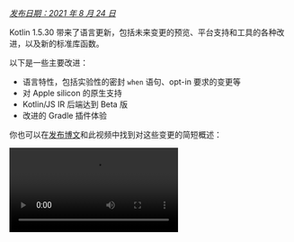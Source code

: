 [//]: # (title: Kotlin 1.5.30 的新特性)

_[发布日期：2021 年 8 月 24 日](releases.md#release-details)_

Kotlin 1.5.30 带来了语言更新，包括未来变更的预览、平台支持和工具的各种改进，以及新的标准库函数。

以下是一些主要改进：
* 语言特性，包括实验性的密封 `when` 语句、opt-in 要求的变更等
* 对 Apple silicon 的原生支持
* Kotlin/JS IR 后端达到 Beta 版
* 改进的 Gradle 插件体验

你也可以在[发布博文](https://blog.jetbrains.com/kotlin/2021/08/kotlin-1-5-30-released/)和此视频中找到对这些变更的简短概述：

<video src="https://www.youtube.com/v/rNbb3A9IdOo" title="Kotlin 1.5.30"/>

## 语言特性

Kotlin 1.5.30 正在呈现未来语言变更的预览，并对 opt-in 要求机制和类型推断带来了改进：
* [密封和 Boolean 主体的穷尽 when 语句](#exhaustive-when-statements-for-sealed-and-boolean-subjects)
* [挂起函数作为超类型](#suspending-functions-as-supertypes)
* [对实验性 API 隐式用法要求 opt-in](#requiring-opt-in-on-implicit-usages-of-experimental-apis)
* [对使用具有不同目标的 opt-in 要求注解的变更](#changes-to-using-opt-in-requirement-annotations-with-different-targets)
* [对递归泛型类型进行类型推断的改进](#improvements-to-type-inference-for-recursive-generic-types)
* [消除构建器推断限制](#eliminating-builder-inference-restrictions)

### 密封和 Boolean 主体的穷尽 when 语句

> 对密封（穷尽）when 语句的支持是[实验性的](components-stability.md)。它可能随时被放弃或更改。
> 需要 Opt-in（详见下文），且你应仅将其用于求值目的。我们非常感谢你在 [YouTrack](https://youtrack.jetbrains.com/issue/KT-12380) 上提供的反馈。
>
{style="warning"}

_穷尽的_ [`when`](control-flow.md#when-expressions-and-statements) 语句包含其主体所有可能类型或值的分支，或者包含特定类型的分支并包含一个 `else` 分支以覆盖任何剩余情况。

我们计划很快禁止非穷尽的 `when` 语句，以使行为与 `when` 表达式保持一致。为确保平滑迁移，你可以配置编译器以报告关于密封类或 Boolean 类型的非穷尽 `when` 语句的警告。此类警告将在 Kotlin 1.6 中默认出现，并将在后续版本中变为错误。

> 枚举已会收到警告。
>
{style="note"}

```kotlin
sealed class Mode {
    object ON : Mode()
    object OFF : Mode()
}

fun main() {
    val x: Mode = Mode.ON
    when (x) { 
        Mode.ON -> println("ON")
    }
// WARNING: Non exhaustive 'when' statements on sealed classes/interfaces 
// will be prohibited in 1.7, add an 'OFF' or 'else' branch instead

    val y: Boolean = true
    when (y) {  
        true -> println("true")
    }
// WARNING: Non exhaustive 'when' statements on Booleans will be prohibited 
// in 1.7, add a 'false' or 'else' branch instead
}
```

要在 Kotlin 1.5.30 中启用此特性，请使用语言版本 `1.6`。你也可以通过启用[渐进模式](whatsnew13.md#progressive-mode)将警告更改为错误。

<tabs group="build-script">
<tab title="Kotlin" group-key="kotlin">

```kotlin
kotlin {
    sourceSets.all {
        languageSettings.apply {
            languageVersion = "1.6"
            //progressiveMode = true // false by default
        }
    }
}
```

</tab>
<tab title="Groovy" group-key="groovy">

```groovy
kotlin {
    sourceSets.all {
        languageSettings {
            languageVersion = '1.6'
            //progressiveMode = true // false by default
        }
    }
}
```

</tab>
</tabs>

### 挂起函数作为超类型

> 对挂起函数作为超类型的支持是[实验性的](components-stability.md)。它可能随时被放弃或更改。
> 需要 Opt-in（详见下文），且你应仅将其用于求值目的。我们非常感谢你在 [YouTrack](https://youtrack.jetbrains.com/issue/KT-18707) 上提供的反馈。
>
{style="warning"}

Kotlin 1.5.30 提供了使用 `suspend` 函数类型作为超类型的能力的预览，但有一些限制。

```kotlin
class MyClass: suspend () -> Unit {
    override suspend fun invoke() { TODO() }
}
```

使用 `-language-version 1.6` 编译器选项来启用此特性：

<tabs group="build-script">
<tab title="Kotlin" group-key="kotlin">

```kotlin
kotlin {
    sourceSets.all {
        languageSettings.apply {
            languageVersion = "1.6"
        }
    }
}
```

</tab>
<tab title="Groovy" group-key="groovy">

```groovy
kotlin {
    sourceSets.all {
        languageSettings {
            languageVersion = '1.6'
        }
    }
}
```

</tab>
</tabs>

此特性有以下限制：
* 你不能将普通函数类型和 `suspend` 函数类型混合作为超类型。这是因为 JVM 后端中 `suspend` 函数类型的实现细节。它们在 JVM 后端中被表示为带有标记接口的普通函数类型。由于标记接口的存在，无法区分哪些超接口是挂起的，哪些是普通的。
* 你不能使用多个 `suspend` 函数超类型。如果存在类型检测，你也不能使用多个普通函数超类型。

### 对实验性 API 隐式用法要求 opt-in

> opt-in 要求机制是[实验性的](components-stability.md)。
> 它可能随时更改。[参见如何 opt-in](opt-in-requirements.md)。
> 仅将其用于求值目的。我们非常感谢你在 [YouTrack](https://youtrack.jetbrains.com/issues/KT) 上提供的反馈。
>
{style="warning"}

库的作者可以将实验性 API 标记为[需要 opt-in](opt-in-requirements.md#create-opt-in-requirement-annotations) 以告知用户其实验性状态。当 API 被使用时，编译器会发出警告或错误，并要求[显式同意](opt-in-requirements.md#opt-in-to-api)来抑制它。

在 Kotlin 1.5.30 中，编译器将签名中包含实验性类型的任何声明视为实验性。也就是说，即使声明未被显式标记为需要 opt-in，它也要求对实验性 API 的隐式用法进行 opt-in。例如，如果函数的返回类型被标记为实验性 API 元素，则使用该函数需要你 opt-in。

```kotlin
// Library code

@RequiresOptIn(message = "This API is experimental.")
@Retention(AnnotationRetention.BINARY)
@Target(AnnotationTarget.CLASS)
annotation class MyDateTime // Opt-in requirement annotation

@MyDateTime
class DateProvider // A class requiring opt-in

// Client code

// Warning: experimental API usage
fun createDateSource(): DateProvider { /* ... */ }

fun getDate(): Date {
    val dateSource = createDateSource() // Also warning: experimental API usage
    // ... 
}
```

了解更多关于 [opt-in 要求](opt-in-requirements.md)的信息。

### 对使用具有不同目标的 opt-in 要求注解的变更

> opt-in 要求机制是[实验性的](components-stability.md)。
> 它可能随时更改。[参见如何 opt-in](opt-in-requirements.md)。
> 仅将其用于求值目的。我们非常感谢你在 [YouTrack](https://youtrack.jetbrains.com/issues/KT) 上提供的反馈。
>
{style="warning"}

Kotlin 1.5.30 提出了在使用和声明 opt-in 要求注解时针对不同[目标](https://kotlinlang.org/api/latest/jvm/stdlib/kotlin.annotation/-target/)的新规则。编译器现在会报告编译期难以处理的用例的错误。在 Kotlin 1.5.30 中：
* 禁止在使用处标记局部变量和值形参与 opt-in 要求注解。
* 只有当其基本声明也被标记时才允许标记覆盖。
* 禁止标记幕后字段和 getter。你可以转而标记基本属性。
* 禁止在 opt-in 要求注解声明处设置 `TYPE` 和 `TYPE_PARAMETER` 注解目标。

了解更多关于 [opt-in 要求](opt-in-requirements.md)的信息。

### 对递归泛型类型进行类型推断的改进

在 Kotlin 和 Java 中，你可以定义一个递归泛型类型，它在自己的类型形参中引用自身。在 Kotlin 1.5.30 中，如果对应的类型形参是递归泛型，Kotlin 编译器可以仅根据其上界推断类型实参。这使得创建各种递归泛型类型模式成为可能，这些模式在 Java 中常用于构建器 API。

```kotlin
// Kotlin 1.5.20
val containerA = PostgreSQLContainer<Nothing>(DockerImageName.parse("postgres:13-alpine")).apply {
    withDatabaseName("db")
    withUsername("user")
    withPassword("password")
    withInitScript("sql/schema.sql")
}

// Kotlin 1.5.30
val containerB = PostgreSQLContainer(DockerImageName.parse("postgres:13-alpine"))
    .withDatabaseName("db")
    .withUsername("user")
    .withPassword("password")
    .withInitScript("sql/schema.sql")
```

你可以通过传递 `-Xself-upper-bound-inference` 或 `-language-version 1.6` 编译器选项来启用这些改进。在[此 YouTrack 票证](https://youtrack.jetbrains.com/issue/KT-40804)中查看新支持用例的其他示例。

### 消除构建器推断限制

构建器推断是一种特殊的类型推断，它允许你根据其 lambda 实参内部的其他调用中的类型信息来推断调用的类型实参。这在调用泛型构建器函数（例如 [`buildList()`](https://kotlinlang.org/api/latest/jvm/stdlib/kotlin.collections/build-list.html) 或 [`sequence()`](https://kotlinlang.org/api/latest/jvm/stdlib/kotlin.sequences/sequence.html)）时非常有用：`buildList { add("string") }`。

在此类 lambda 实参内部，以前在使用构建器推断尝试推断的类型信息时存在限制。这意味着你只能指定它而不能获取它。例如，在未显式指定类型实参的情况下，你无法在 `buildList()` 的 lambda 实参内部调用 [`get()`](https://kotlinlang.org/api/latest/jvm/stdlib/kotlin.collections/-list/get.html)。

Kotlin 1.5.30 使用 `-Xunrestricted-builder-inference` 编译器选项消除了这些限制。添加此选项以启用以前在泛型构建器函数的 lambda 实参内部被禁止的调用：

```kotlin
@kotlin.ExperimentalStdlibApi
val list = buildList {
    add("a")
    add("b")
    set(1, null)
    val x = get(1)
    if (x != null) {
        removeAt(1)
    }
}

@kotlin.ExperimentalStdlibApi
val map = buildMap {
    put("a", 1)
    put("b", 1.1)
    put("c", 2f)
}
```

此外，你还可以使用 `-language-version 1.6` 编译器选项启用此特性。

## Kotlin/JVM

借助 Kotlin 1.5.30，Kotlin/JVM 获得了以下特性：
* [注解类的实例化](#instantiation-of-annotation-classes)
* [改进的空安全注解支持配置](#improved-nullability-annotation-support-configuration)

有关 JVM 平台上 Kotlin Gradle 插件的更新，请参见 [Gradle](#gradle) 部分。

### 注解类的实例化

> 注解类的实例化是[实验性的](components-stability.md)。它可能随时被放弃或更改。
> 需要 Opt-in（详见下文），且你应仅将其用于求值目的。我们非常感谢你在 [YouTrack](https://youtrack.jetbrains.com/issue/KT-45395) 上提供的反馈。
>
{style="warning"}

借助 Kotlin 1.5.30，你现在可以在任意代码中调用[注解类](annotations.md)的构造函数以获取结果实例。此特性涵盖了与 Java 约定相同的用例，后者允许实现注解接口。

```kotlin
annotation class InfoMarker(val info: String)

fun processInfo(marker: InfoMarker) = ...

fun main(args: Array<String>) {
    if (args.size != 0)
        processInfo(getAnnotationReflective(args))
    else
        processInfo(InfoMarker("default"))
}
```

使用 `-language-version 1.6` 编译器选项来启用此特性。请注意，所有当前的注解类限制（例如限制定义非 `val` 形参或与次构造函数不同的成员）保持不变。

在[此 KEEP](https://github.com/Kotlin/KEEP/blob/master/proposals/annotation-instantiation.md) 中了解更多关于注解类实例化的信息。

### 改进的空安全注解支持配置

Kotlin 编译器可以读取各种类型的[空安全注解](java-interop.md#nullability-annotations)以从 Java 获取空安全信息。此信息允许它在调用 Java 代码时报告 Kotlin 中的空安全不匹配。

在 Kotlin 1.5.30 中，你可以指定编译器是否根据特定类型的空安全注解中的信息报告空安全不匹配。只需使用编译器选项 `-Xnullability-annotations=@<package-name>:<report-level>`。在实参中，指定完全限定的空安全注解包和以下报告级别之一：
* `ignore` 用于忽略空安全不匹配
* `warn` 用于报告警告
* `strict` 用于报告错误。

参见[受支持的空安全注解的完整列表](java-interop.md#nullability-annotations)及其完全限定包名。

以下是启用新支持的 [RxJava](https://github.com/ReactiveX/RxJava) 3 空安全注解的错误报告的示例：`-Xnullability-annotations=@io.reactivex.rxjava3.annotations:strict`。请注意，所有此类空安全不匹配默认都是警告。

## Kotlin/Native

Kotlin/Native 已经收到了各种变更和改进：
* [Apple silicon 支持](#apple-silicon-support)
* [针对 CocoaPods Gradle 插件的改进 Kotlin DSL](#improved-kotlin-dsl-for-the-cocoapods-gradle-plugin)
* [与 Swift 5.5 async/await 的实验性互操作](#experimental-interoperability-with-swift-5-5-async-await)
* [改进了 Swift/Objective-C 对对象和伴生对象的映射](#improved-swift-objective-c-mapping-for-objects-and-companion-objects)
* [弃用针对 MinGW 目标链接不带导入库的 DLL](#deprecation-of-linkage-against-dlls-without-import-libraries-for-mingw-targets)

### Apple silicon 支持

Kotlin 1.5.30 引入了对 [Apple silicon](https://support.apple.com/en-us/HT211814) 的原生支持。

此前，Kotlin/Native 编译器和工具链需要在 Apple silicon 主机上工作时使用 [Rosetta 转换环境](https://developer.apple.com/documentation/apple-silicon/about-the-rosetta-translation-environment)。在 Kotlin 1.5.30 中，不再需要转换环境——编译器和工具链可以在 Apple silicon 硬件上运行，无需任何额外操作。

我们还引入了新的目标平台，使 Kotlin 代码能够在 Apple silicon 上原生运行：
* `macosArm64`
* `iosSimulatorArm64`
* `watchosSimulatorArm64`
* `tvosSimulatorArm64`

它们在基于 Intel 和 Apple silicon 的主机上均可用。所有现有目标平台在 Apple silicon 主机上也可用。

请注意，在 1.5.30 中，我们仅为 `kotlin-multiplatform` Gradle 插件中的 Apple silicon 目标平台提供基本支持。特别是，新的模拟器目标不包含在 `ios`、`tvos` 和 `watchos` 目标快捷方式中。
我们将继续努力改进新目标平台的用户体验。

### 针对 CocoaPods Gradle 插件的改进 Kotlin DSL

#### Kotlin/Native 框架的新形参

Kotlin 1.5.30 引入了针对 Kotlin/Native 框架的改进 CocoaPods Gradle 插件 DSL。除了框架名称，你还可以在 Pod 配置中指定其他形参：
* 指定框架的动态或静态版本
* 显式启用导出依赖项
* 启用 Bitcode 嵌入

要使用新的 DSL，请将你的项目更新到 Kotlin 1.5.30，并在 `build.gradle(.kts)` 文件的 `cocoapods` 部分指定形参：

```kotlin
cocoapods {
    frameworkName = "MyFramework" // This property is deprecated 
    // and will be removed in future versions
    // New DSL for framework configuration:
    framework {
        // All Framework properties are supported
        // Framework name configuration. Use this property instead of 
        // deprecated 'frameworkName'
        baseName = "MyFramework"
        // Dynamic framework support
        isStatic = false
        // Dependency export
        export(project(":anotherKMMModule"))
        transitiveExport = false // This is default.
        // Bitcode embedding
        embedBitcode(BITCODE)
    }
}
```

#### 支持 Xcode 配置的自定义名称

Kotlin CocoaPods Gradle 插件支持 Xcode 构建配置中的自定义名称。如果你在 Xcode 中使用特殊的构建配置名称（例如 `Staging`），这也会有所帮助。

要指定自定义名称，请在 `build.gradle(.kts)` 文件的 `cocoapods` 部分使用 `xcodeConfigurationToNativeBuildType` 形参：

```kotlin
cocoapods {
    // Maps custom Xcode configuration to NativeBuildType
    xcodeConfigurationToNativeBuildType["CUSTOM_DEBUG"] = NativeBuildType.DEBUG
    xcodeConfigurationToNativeBuildType["CUSTOM_RELEASE"] = NativeBuildType.RELEASE
}
```

此形参不会出现在 Podspec 文件中。当 Xcode 运行 Gradle 构建过程时，Kotlin CocoaPods Gradle 插件将选择所需的原生构建类型。

> 无需声明 `Debug` 和 `Release` 配置，因为它们是默认支持的。
>
{style="note"}

### 与 Swift 5.5 async/await 的实验性互操作

> 与 Swift async/await 的并发互操作是[实验性的](components-stability.md)。它可能随时被放弃或更改。
> 你应仅将其用于求值目的。我们非常感谢你在 [YouTrack](https://youtrack.jetbrains.com/issue/KT-47610) 上提供的反馈。
>
{style="warning"}

我们在 1.4.0 中添加了[对从 Objective-C 和 Swift 调用 Kotlin 挂起函数的支持](whatsnew14.md#support-for-kotlin-s-suspending-functions-in-swift-and-objective-c)，现在我们正在改进它以跟上 Swift 5.5 的新特性——[带 `async` 和 `await` 修饰符的并发](https://github.com/apple/swift-evolution/blob/main/proposals/0296-async-await.md)。

Kotlin/Native 编译器现在会在生成的 Objective-C 头文件中为具有可空返回类型的挂起函数发出 `_Nullable_result` 属性。这使得从 Swift 调用它们作为具有正确可空性的 `async` 函数成为可能。

请注意，此特性是实验性的，未来可能会受到 Kotlin 和 Swift 变更的影响。目前，我们提供此特性的预览版，它具有某些限制，我们非常期待听到你的想法。在[此 YouTrack 问题](https://youtrack.jetbrains.com/issue/KT-47610)中了解其当前状态并留下你的反馈。

### 改进了 Swift/Objective-C 对对象和伴生对象的映射

现在可以通过对原生 iOS 开发者而言更直观的方式获取对象和伴生对象。例如，如果你在 Kotlin 中有以下对象：

```kotlin
object MyObject {
    val x = "Some value"
}

class MyClass {
    companion object {
        val x = "Some value"
    }
}
```

要在 Swift 中访问它们，你可以使用 `shared` 和 `companion` 属性：

```swift
MyObject.shared
MyObject.shared.x
MyClass.companion
MyClass.Companion.shared
```

了解更多关于 [Swift/Objective-C 互操作](native-objc-interop.md)的信息。

### 弃用针对 MinGW 目标链接不带导入库的 DLL

[LLD](https://lld.llvm.org/) 是 LLVM 项目中的一个链接器，我们计划开始在 Kotlin/Native 中将其用于 MinGW 目标平台，因为它比默认的 ld.bfd 更有优势——主要是性能更好。

然而，LLD 的最新稳定版本不支持针对 MinGW (Windows) 目标的直接链接 DLL。此类链接需要使用[导入库](https://stackoverflow.com/questions/3573475/how-does-the-import-library-work-details/3573527#3573527)。尽管 Kotlin/Native 1.5.30 不需要它们，但我们添加了一个警告，以告知你此类用法与 LLD 不兼容，后者将在未来成为 MinGW 的默认链接器。

请在[此 YouTrack 问题](https://youtrack.jetbrains.com/issue/KT-47605)中分享你对迁移到 LLD 链接器的想法和担忧。

## Kotlin Multiplatform

1.5.30 为 Kotlin Multiplatform 带来了以下显著更新：
* [在共享原生代码中使用自定义 `cinterop` 库的能力](#ability-to-use-custom-cinterop-libraries-in-shared-native-code)
* [支持 XCFrameworks](#support-for-xcframeworks)
* [Android 构件的新的默认发布设置](#new-default-publishing-setup-for-android-artifacts)

### 在共享原生代码中使用自定义 cinterop 库的能力

Kotlin Multiplatform 为你提供了在共享源代码集中使用平台相关互操作库的[选项](https://www.jetbrains.com/help/kotlin-multiplatform-dev/multiplatform-share-on-platforms.html#connect-platform-specific-libraries)。在 1.5.30 之前，这仅适用于 Kotlin/Native 发行版随附的[平台库](native-platform-libs.md)。从 1.5.30 开始，你可以将其与自定义 `cinterop` 库一起使用。要启用此特性，请在 `gradle.properties` 中添加 `kotlin.mpp.enableCInteropCommonization=true` 属性：

```none
kotlin.mpp.enableGranularSourceSetsMetadata=true
kotlin.native.enableDependencyPropagation=false
kotlin.mpp.enableCInteropCommonization=true
```

### 支持 XCFrameworks

所有 Kotlin Multiplatform 项目现在都可以将 XCFrameworks 作为输出格式。Apple 引入 XCFrameworks 作为通用（fat）framework 的替代品。借助 XCFrameworks，你可以：
* 将所有目标平台和架构的逻辑收集到单个 bundle 中。
* 在将应用程序发布到 App Store 之前，无需移除所有不必要的架构。

如果你想在 Apple M1 设备和模拟器上使用 Kotlin 框架，XCFrameworks 非常有用。

要使用 XCFrameworks，请更新你的 `build.gradle(.kts)` 脚本：

<tabs group="build-script">
<tab title="Kotlin" group-key="kotlin">

```kotlin
import org.jetbrains.kotlin.gradle.plugin.mpp.apple.XCFramework

plugins {
    kotlin("multiplatform")
}

kotlin {
    val xcf = XCFramework()
  
    ios {
        binaries.framework {
            baseName = "shared"
            xcf.add(this)
        }
    }
    watchos {
        binaries.framework {
            baseName = "shared"
            xcf.add(this)
        }
    }
    tvos {
        binaries.framework {
            baseName = "shared"
            xcf.add(this)
        }
    }
}
```

</tab>
<tab title="Groovy" group-key="groovy">

```groovy
import org.jetbrains.kotlin.gradle.plugin.mpp.apple.XCFrameworkConfig

plugins {
    id 'org.jetbrains.kotlin.multiplatform'
}

kotlin {
    def xcf = new XCFrameworkConfig(project)

    ios {
        binaries.framework {
            baseName = "shared"
            xcf.add(it)
        }
    }
    watchos {
        binaries.framework {
            baseName = "shared"
            xcf.add(it)
        }
    }
    tvos {
        binaries.framework {
            baseName = "shared"
            xcf.add(it)
        }
    }
}
```

</tab>
</tabs>

当你声明 XCFrameworks 时，将注册以下新的 Gradle 任务：
* `assembleXCFramework`
* `assembleDebugXCFramework` （另外包含调试构件，[其中包含 dSYMs](native-ios-symbolication.md)）
* `assembleReleaseXCFramework`

在[此 WWDC 视频](https://developer.apple.com/videos/play/wwdc2019/416/)中了解更多关于 XCFrameworks 的信息。

### Android 构件的新的默认发布设置

使用 `maven-publish` Gradle 插件，你可以通过在构建脚本中指定 [Android variant](https://developer.android.com/studio/build/build-variants) 名称来[发布针对 Android 目标平台的多平台库](https://www.jetbrains.com/help/kotlin-multiplatform-dev/multiplatform-publish-lib-setup.html#publish-an-android-library)。Kotlin Gradle 插件将自动生成发布。

在 1.5.30 之前，生成的发布[元数据](https://docs.gradle.org/current/userguide/publishing_gradle_module_metadata.html)包含每个已发布 Android variant 的构建类型属性，使其仅与库消费者使用的相同构建类型兼容。Kotlin 1.5.30 引入了新的默认发布设置：
* 如果项目发布的所有 Android variant 具有相同的构建类型属性，则发布的 variant 将不具有构建类型属性，并将与任何构建类型兼容。
* 如果发布的 variant 具有不同的构建类型属性，则只有那些具有 `release` 值的 variant 将在不带构建类型属性的情况下发布。这使得发布 variant 在消费者端与任何构建类型兼容，而非发布 variant 将仅与匹配的消费者构建类型兼容。

要选择退出并保留所有 variant 的构建类型属性，你可以设置此 Gradle 属性：`kotlin.android.buildTypeAttribute.keep=true`。

## Kotlin/JS

Kotlin/JS 在 1.5.30 中带来了两项主要改进：
* [JS IR 编译器后端达到 Beta 版](#js-ir-compiler-backend-reaches-beta)
* [Kotlin/JS IR 后端应用程序的更好调试体验](#better-debugging-experience-for-applications-with-the-kotlin-js-ir-backend)

### JS IR 编译器后端达到 Beta 版

Kotlin/JS 的[基于 IR 的编译器后端](whatsnew14.md#unified-backends-and-extensibility)于 1.4.0 以 [Alpha](components-stability.md) 版引入，现已达到 Beta 版。

此前，我们发布了[JS IR 后端的迁移指南](js-ir-migration.md)以帮助你将项目迁移到新的后端。现在我们想介绍 [Kotlin/JS Inspection Pack](https://plugins.jetbrains.com/plugin/17183-kotlin-js-inspection-pack/) IDE 插件，它直接在 IntelliJ IDEA 中显示所需的更改。

### Kotlin/JS IR 后端应用程序的更好调试体验

Kotlin 1.5.30 为 Kotlin/JS IR 后端带来了 JavaScript 源映射生成。这将在启用 IR 后端时改善 Kotlin/JS 调试体验，提供完整的调试支持，包括断点、单步执行和具有正确源引用的可读堆栈跟踪。

了解如何在[浏览器或 IntelliJ IDEA Ultimate 中调试 Kotlin/JS](js-debugging.md)。

## Gradle

作为我们[改进 Kotlin Gradle 插件用户体验](https://youtrack.jetbrains.com/issue/KT-45778)任务的一部分，我们实现了以下特性：
* [对 Java toolchains 的支持](#support-for-java-toolchains)，其中包括[为旧版 Gradle 使用 `UsesKotlinJavaToolchain` 接口指定 JDK home 的能力](#ability-to-specify-jdk-home-with-useskotlinjavatoolchain-interface)
* [更简单地显式指定 Kotlin daemon JVM 实参的方式](#easier-way-to-explicitly-specify-kotlin-daemon-jvm-arguments)

### 对 Java toolchains 的支持

Gradle 6.7 引入了["Java toolchains 支持"](https://docs.gradle.org/current/userguide/toolchains.html)特性。
使用此特性，你可以：
* 使用与 Gradle 不同的 JDK 和 JRE 运行编译、测试和可执行文件。
* 使用未发布的语言版本编译和测试代码。

通过 toolchains 支持，Gradle 可以自动检测本地 JDK 并安装构建所需的缺失 JDK。现在 Gradle 本身可以在任何 JDK 上运行，并且仍然可以重用[构建缓存特性](gradle-compilation-and-caches.md#gradle-build-cache-support)。

Kotlin Gradle 插件支持 Kotlin/JVM 编译任务的 Java toolchains。
Java toolchain：
* 设置 JVM 目标可用的 [`jdkHome` 选项](gradle-compiler-options.md#attributes-specific-to-jvm)。
  > [直接设置 `jdkHome` 选项的能力已被弃用](https://youtrack.jetbrains.com/issue/KT-46541)。
  >
  {style="warning"}

* 如果用户未显式设置 `jvmTarget` 选项，则将 [`kotlinOptions.jvmTarget`](gradle-compiler-options.md#attributes-specific-to-jvm) 设置为 toolchain 的 JDK 版本。
  如果未配置 toolchain，`jvmTarget` 字段将使用默认值。了解更多关于 [JVM 目标兼容性](gradle-configure-project.md#check-for-jvm-target-compatibility-of-related-compile-tasks)的信息。

* 影响 [`kapt` 工作进程](kapt.md#run-kapt-tasks-in-parallel)在哪个 JDK 上运行。

使用以下代码设置 toolchain。将占位符 `<MAJOR_JDK_VERSION>` 替换为你想要使用的 JDK 版本：

<tabs group="build-script">
<tab title="Kotlin" group-key="kotlin">

```kotlin
kotlin {
    jvmToolchain {
        (this as JavaToolchainSpec).languageVersion.set(JavaLanguageVersion.of(<MAJOR_JDK_VERSION>)) // "8"
    }
}
```

</tab>
<tab title="Groovy" group-key="groovy">

```groovy
kotlin {
    jvmToolchain {
        languageVersion.set(JavaLanguageVersion.of(<MAJOR_JDK_VERSION>)) // "8"
    }
}
```

</tab>
</tabs>

请注意，通过 `kotlin` 扩展设置 toolchain 也会更新 Java 编译任务的 toolchain。

你可以通过 `java` 扩展设置 toolchain，Kotlin 编译任务将使用它：

```kotlin
java {
    toolchain {
        languageVersion.set(JavaLanguageVersion.of(<MAJOR_JDK_VERSION>)) // "8"
    }
}
```

有关为 `KotlinCompile` 任务设置任何 JDK 版本的信息，请查阅[通过 Task DSL 设置 JDK 版本](gradle-configure-project.md#set-jdk-version-with-the-task-dsl)的文档。

对于 Gradle 6.1 到 6.6 版本，[使用 `UsesKotlinJavaToolchain` 接口设置 JDK home](#ability-to-specify-jdk-home-with-useskotlinjavatoolchain-interface)。

### 为旧版 Gradle 使用 UsesKotlinJavaToolchain 接口指定 JDK home 的能力

所有支持通过 [`kotlinOptions`](gradle-compiler-options.md) 设置 JDK 的 Kotlin 任务现在都实现了 `UsesKotlinJavaToolchain` 接口。要设置 JDK home，请填写你的 JDK 路径并替换 `<JDK_VERSION>` 占位符：

<tabs group="build-script">
<tab title="Kotlin" group-key="kotlin">

```kotlin
project.tasks
    .withType<UsesKotlinJavaToolchain>()
    .configureEach {
        it.kotlinJavaToolchain.jdk.use(
            "/path/to/local/jdk",
            JavaVersion.<LOCAL_JDK_VERSION>
        )
    }
```

</tab>
<tab title="Groovy" group-key="groovy">

```groovy
project.tasks
    .withType(UsesKotlinJavaToolchain.class)
    .configureEach {
        it.kotlinJavaToolchain.jdk.use(
            '/path/to/local/jdk',
            JavaVersion.<LOCAL_JDK_VERSION>
        )
    }
```

</tab>
</tabs>

对于 Gradle 6.1 到 6.6 版本，请使用 `UsesKotlinJavaToolchain` 接口。从 Gradle 6.7 开始，请改用 [Java toolchains](#support-for-java-toolchains)。

使用此特性时，请注意 [kapt 任务工作进程](kapt.md#run-kapt-tasks-in-parallel)将仅使用[进程隔离模式](https://docs.gradle.org/current/userguide/worker_api.html#changing_the_isolation_mode)，并且 `kapt.workers.isolation` 属性将被忽略。

### 更简单地显式指定 Kotlin daemon JVM 实参的方式

在 Kotlin 1.5.30 中，Kotlin daemon 的 JVM 实参有了新的逻辑。以下列表中的每个选项都会覆盖其之前的选项：

* 如果未指定任何内容，Kotlin daemon 将（像以前一样）继承 Gradle daemon 的实参。例如，在 `gradle.properties` 文件中：

    ```none
    org.gradle.jvmargs=-Xmx1500m -Xms=500m
    ```

* 如果 Gradle daemon 的 JVM 实参具有 `kotlin.daemon.jvm.options` 系统属性，则像以前一样使用它：

    ```none
    org.gradle.jvmargs=-Dkotlin.daemon.jvm.options=-Xmx1500m -Xms=500m
    ```

* 你可以在 `gradle.properties` 文件中添加 `kotlin.daemon.jvmargs` 属性：

    ```none
    kotlin.daemon.jvmargs=-Xmx1500m -Xms=500m
    ```

* 你可以在 `kotlin` 扩展中指定实参：

  <tabs group="build-script">
    <tab title="Kotlin" group-key="kotlin">

    ```kotlin
    kotlin {
        kotlinDaemonJvmArgs = listOf("-Xmx486m", "-Xms256m", "-XX:+UseParallelGC")
    }
    ```

    </tab>
    <tab title="Groovy" group-key="groovy">

    ```groovy
    kotlin {
        kotlinDaemonJvmArgs = ["-Xmx486m", "-Xms256m", "-XX:+UseParallelGC"]
    }
    ```

    </tab>
    </tabs>

* 你可以为特定任务指定实参：

    <tabs group="build-script">
    <tab title="Kotlin" group-key="kotlin">

    ```kotlin
    tasks
        .matching { it.name == "compileKotlin" && it is CompileUsingKotlinDaemon }
        .configureEach {
            (this as CompileUsingKotlinDaemon).kotlinDaemonJvmArguments.set(listOf("-Xmx486m", "-Xms256m", "-XX:+UseParallelGC"))
        }
    ```

    </tab>
    <tab title="Groovy" group-key="groovy">
  
    ```groovy
    tasks
        .matching {
            it.name == "compileKotlin" && it instanceof CompileUsingKotlinDaemon
        }
        .configureEach {
            kotlinDaemonJvmArguments.set(["-Xmx1g", "-Xms512m"])
        }
    ```

    </tab>
    </tabs>

    > 在这种情况下，新的 Kotlin daemon 实例可以在任务执行时启动。了解更多关于 [Kotlin daemon 与 JVM 实参的交互](gradle-compilation-and-caches.md#setting-kotlin-daemon-s-jvm-arguments)的信息。
    >
    {style="note"}

有关 Kotlin daemon 的更多信息，请参见 [Kotlin daemon 及其与 Gradle 的用法](gradle-compilation-and-caches.md#the-kotlin-daemon-and-how-to-use-it-with-gradle)。

## 标准库

Kotlin 1.5.30 正在为标准库的 `Duration` 和 `Regex` API 带来改进：
* [更改 `Duration.toString()` 输出](#changing-duration-tostring-output)
* [从 String 解析 Duration](#parsing-duration-from-string)
* [在特定位置使用 Regex 进行匹配](#matching-with-regex-at-a-particular-position)
* [将 Regex 拆分为序列](#splitting-regex-to-a-sequence)

### 更改 Duration.toString() 输出

> Duration API 是[实验性的](components-stability.md)。它可能随时被放弃或更改。
> 仅将其用于求值目的。我们非常感谢你在 [YouTrack](https://youtrack.jetbrains.com/issues/KT) 上提供的反馈。
>
{style="warning"}

在 Kotlin 1.5.30 之前，[`Duration.toString()`](https://kotlinlang.org/api/latest/jvm/stdlib/kotlin.time/-duration/to-string.html) 函数会返回其实参的字符串表示形式，该表示形式以生成最紧凑和可读数值的单位表示。
从现在开始，它将返回一个表示为数字组件组合的字符串值，每个组件都有自己的单位。
每个组件都是一个数字，后跟单位的缩写名称：`d`、`h`、`m`、`s`。例如：

|**函数调用示例**|**旧输出**|**当前输出**|
| --- | --- | --- |
Duration.days(45).toString()|`45.0d`|`45d`|
Duration.days(1.5).toString()|`36.0h`|`1d 12h`|
Duration.minutes(1230).toString()|`20.5h`|`20h 30m`|
Duration.minutes(2415).toString()|`40.3h`|`1d 16h 15m`|
Duration.minutes(920).toString()|`920m`|`15h 20m`|
Duration.seconds(1.546).toString()|`1.55s`|`1.546s`|
Duration.milliseconds(25.12).toString()|`25.1ms`|`25.12ms`|

负时长（negative duration）的表示方式也已更改。负时长以负号（`-`）为前缀，如果它由多个组件组成，则用圆括号括起来：`-12m` 和 `-(1h 30m)`。

请注意，小于一秒的短时长表示为单个数字，带有其中一个亚秒单位。例如，`ms`（毫秒）、`us`（微秒）或 `ns`（纳秒）：`140.884ms`、`500us`、`24ns`。不再使用科学记数法来表示它们。

如果你想以单个单位表示时长，请使用重载的 `Duration.toString(unit, decimals)` 函数。

> 我们建议在某些情况下使用 [`Duration.toIsoString()`](https://kotlinlang.org/api/latest/jvm/stdlib/kotlin.time/-duration/to-iso-string.html)，包括序列化和互换。`Duration.toIsoString()` 使用更严格的 [ISO-8601](https://www.iso.org/iso-8601-date-and-time-format.html) 格式，而不是 `Duration.toString()`。
>
{style="note"}

### 从 String 解析 Duration

> Duration API 是[实验性的](components-stability.md)。它可能随时被放弃或更改。
> 仅将其用于求值目的。我们非常感谢你在[此问题](https://github.com/Kotlin/KEEP/issues/190)中提供的反馈。
>
{style="warning"}

在 Kotlin 1.5.30 中，Duration API 中有新函数：
* [`parse()`](https://kotlinlang.org/api/latest/jvm/stdlib/kotlin.time/-duration/parse.html)，支持解析以下输出：
    * [`toString()`](https://kotlinlang.org/api/latest/jvm/stdlib/kotlin.time/-duration/to-string.html)。
    * [`toString(unit, decimals)`](https://kotlinlang.org/api/latest/jvm/stdlib/kotlin.time/-duration/to-string.html)。
    * [`toIsoString()`](https://kotlinlang.org/api/latest/jvm/stdlib/kotlin.time/-duration/to-iso-string.html)。
* [`parseIsoString()`](https://kotlinlang.org/api/latest/jvm/stdlib/kotlin.time/-duration/parse-iso-string.html)，仅从 `toIsoString()` 生成的格式进行解析。
* [`parseOrNull()`](https://kotlinlang.org/api/latest/jvm/stdlib/kotlin.time/-duration/parse-or-null.html) 和 [`parseIsoStringOrNull()`](https://kotlinlang.org/api/latest/jvm/stdlib/kotlin.time/-duration/parse-iso-string-or-null.html)，它们的行为与上述函数类似，但在无效时长格式上返回 `null` 而不是抛出 `IllegalArgumentException`。

以下是一些 `parse()` 和 `parseOrNull()` 用法的示例：

```kotlin
import kotlin.time.Duration
import kotlin.time.ExperimentalTime

@ExperimentalTime
fun main() {
//sampleStart
    val isoFormatString = "PT1H30M"
    val defaultFormatString = "1h 30m"
    val singleUnitFormatString = "1.5h"
    val invalidFormatString = "1 hour 30 minutes"
    println(Duration.parse(isoFormatString)) // "1h 30m"
    println(Duration.parse(defaultFormatString)) // "1h 30m"
    println(Duration.parse(singleUnitFormatString)) // "1h 30m"
    //println(Duration.parse(invalidFormatString)) // throws exception
    println(Duration.parseOrNull(invalidFormatString)) // "null"
//sampleEnd
}
```
{kotlin-runnable="true" kotlin-min-compiler-version="1.5" validate="false"}

以下是一些 `parseIsoString()` 和 `parseIsoStringOrNull()` 用法的示例：

```kotlin
import kotlin.time.Duration
import kotlin.time.ExperimentalTime

@ExperimentalTime
fun main() {
//sampleStart
    val isoFormatString = "PT1H30M"
    val defaultFormatString = "1h 30m"
    println(Duration.parseIsoString(isoFormatString)) // "1h 30m"
    //println(Duration.parseIsoString(defaultFormatString)) // throws exception
    println(Duration.parseIsoStringOrNull(defaultFormatString)) // "null"
//sampleEnd
}
```
{kotlin-runnable="true" kotlin-min-compiler-version="1.5" validate="false"}

### 在特定位置使用 Regex 进行匹配

> `Regex.matchAt()` 和 `Regex.matchesAt()` 函数是[实验性的](components-stability.md)。它们可能随时被放弃或更改。
> 仅将其用于求值目的。我们非常感谢你在 [YouTrack](https://youtrack.jetbrains.com/issue/KT-34021) 上提供的反馈。
>
{style="warning"}

新的 `Regex.matchAt()` 和 `Regex.matchesAt()` 函数提供了一种检查正则表达式是否在 `String` 或 `CharSequence` 中的特定位置精确匹配的方法。

`matchesAt()` 返回一个布尔结果：

```kotlin
fun main(){
//sampleStart
    val releaseText = "Kotlin 1.5.30 is released!"
    // regular expression: one digit, dot, one digit, dot, one or more digits
    val versionRegex = "\\d[.]\\d[.]\\d+".toRegex()
    println(versionRegex.matchesAt(releaseText, 0)) // "false"
    println(versionRegex.matchesAt(releaseText, 7)) // "true"
//sampleEnd
}
```
{kotlin-runnable="true" kotlin-min-compiler-version="1.5" validate="false"}

`matchAt()` 返回匹配（如果找到），否则返回 `null`：

```kotlin
fun main(){
//sampleStart
    val releaseText = "Kotlin 1.5.30 is released!"
    val versionRegex = "\\d[.]\\d[.]\\d+".toRegex()
    println(versionRegex.matchAt(releaseText, 0)) // "null"
    println(versionRegex.matchAt(releaseText, 7)?.value) // "1.5.30"
//sampleEnd
}
```
{kotlin-runnable="true" kotlin-min-compiler-version="1.5" validate="false"}

### 将 Regex 拆分为序列

> `Regex.splitToSequence()` 和 `CharSequence.splitToSequence(Regex)` 函数是[实验性的](components-stability.md)。它们可能随时被放弃或更改。
> 仅将其用于求值目的。我们非常感谢你在 [YouTrack](https://youtrack.jetbrains.com/issue/KT-23351) 上提供的反馈。
>
{style="warning"}

新的 `Regex.splitToSequence()` 函数是 [`split()`](https://kotlinlang.org/api/latest/jvm/stdlib/kotlin.text/-regex/split.html) 的惰性对应函数。它根据给定正则表达式的匹配项拆分字符串，但将结果作为 [Sequence](sequences.md) 返回，以便对该结果的所有操作都惰性执行。

```kotlin
fun main(){
//sampleStart
    val colorsText = "green, red , brown&blue, orange, pink&green"
    val regex = "[,\\s]+".toRegex()
    val mixedColor = regex.splitToSequence(colorsText)
        .onEach { println(it) }
        .firstOrNull { it.contains('&') }
    println(mixedColor) // "brown&blue"
//sampleEnd
}
```
{kotlin-runnable="true" kotlin-min-compiler-version="1.5" validate="false"}

一个类似的功能也被添加到 `CharSequence`：

```kotlin
    val mixedColor = colorsText.splitToSequence(regex)
```
{kotlin-runnable="false"}

## Serialization 1.3.0-RC

`kotlinx.serialization` [1.3.0-RC](https://github.com/Kotlin/kotlinx.serialization/releases/tag/v1.3.0-RC) 现已发布，并带来了新的 JSON 序列化功能：
* Java IO 流序列化
* 属性级别的默认值控制
* 一个从序列化中排除 null 值的选项
* 多态序列化中的自定义类鉴别器

在 [changelog](https://github.com/Kotlin/kotlinx.serialization/releases/tag/v1.3.0-RC) 中了解更多信息。
<!-- and the [kotlinx.serialization 1.3.0 release blog post](TODO). -->